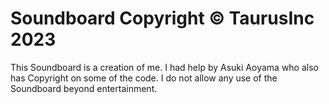 # Soundboard Copyright © TaurusInc 2023

This Soundboard is a creation of me. I had help by Asuki Aoyama who also has Copyright on some of the code.
I do not allow any use of the Soundboard beyond entertainment. 
